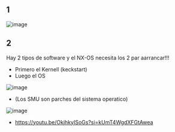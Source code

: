 

## 1

![image](https://github.com/user-attachments/assets/b6cd23e5-e5c8-4288-9cf4-3c63fee885da)

## 2

Hay 2 tipos de software y el NX-OS necesita los 2 par aarrancar!!!

- Primero el Kernell (keckstart)
- Luego el OS

![image](https://github.com/user-attachments/assets/4de677d8-edf6-4ed8-9e7a-53c025769327)

- (Los SMU son parches del sistema operatico)

![image](https://github.com/user-attachments/assets/1a09bb7b-a1b4-466b-8fac-5a425e476a0f)


















- https://youtu.be/OkjhkyISoGs?si=kUmT4WgdXFGtAwea
